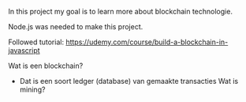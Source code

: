 In this project my goal is to learn more about blockchain technologie.

Node.js was needed to make this project.

Followed tutorial: https://udemy.com/course/build-a-blockchain-in-javascript

Wat is een blockchain?
- Dat is een soort ledger (database) van gemaakte transacties
Wat is mining?
